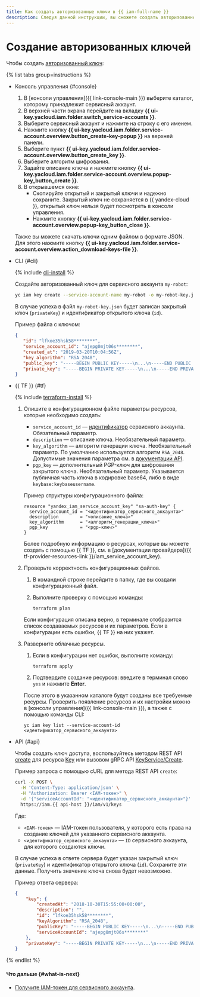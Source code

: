 ```yaml
---
title: Как создать авторизованные ключи в {{ iam-full-name }}
description: Следуя данной инструкции, вы сможете создать авторизованные ключи.
---
```


# Создание авторизованных ключей

Чтобы создать [авторизованный ключ](../../concepts/authorization/key.md):

{% list tabs group=instructions %}

- Консоль управления {#console}

   1. В [консоли управления]({{ link-console-main }}) выберите каталог, которому принадлежит сервисный аккаунт.
   1. В верхней части экрана перейдите на вкладку **{{ ui-key.yacloud.iam.folder.switch_service-accounts }}**.
   1. Выберите сервисный аккаунт и нажмите на строку с его именем.
   1. Нажмите кнопку **{{ ui-key.yacloud.iam.folder.service-account.overview.button_create-key-popup }}** на верхней панели.
   1. Выберите пункт **{{ ui-key.yacloud.iam.folder.service-account.overview.button_create_key }}**.
   1. Выберите алгоритм шифрования.
   1. Задайте описание ключа и нажмите кнопку **{{ ui-key.yacloud.iam.folder.service-account.overview.popup-key_button_create }}**.
   1. В открывшемся окне:
      * Скопируйте открытый и закрытый ключи и надежно сохраните. Закрытый ключ не сохраняется в {{ yandex-cloud }}, открытый ключ нельзя будет посмотреть в консоли управления.
      * Нажмите кнопку **{{ ui-key.yacloud.iam.folder.service-account.overview.popup-key_button_close }}**.

   Также вы можете скачать ключи одним файлом в формате JSON. Для этого нажмите кнопку **{{ ui-key.yacloud.iam.folder.service-account.overview.action_download-keys-file }}**.

- CLI {#cli}

  {% include [cli-install](../../../_includes/cli-install.md) %}

  Создайте авторизованный ключ для сервисного аккаунта `my-robot`:

  ```bash
  yc iam key create --service-account-name my-robot -o my-robot-key.json
  ```

  В случае успеха в файл `my-robot-key.json` будет записан закрытый ключ (`privateKey`) и идентификатор открытого ключа (`id`).

  Пример файла с ключом:

  ```json
  {
     "id": "lfkoe35hsk58********",
     "service_account_id": "ajepg0mjt06s********",
     "created_at": "2019-03-20T10:04:56Z",
     "key_algorithm": "RSA_2048",
     "public_key": "-----BEGIN PUBLIC KEY-----\n...\n-----END PUBLIC KEY-----\n",
     "private_key": "-----BEGIN PRIVATE KEY-----\n...\n-----END PRIVATE KEY-----\n"
  }
  ```

- {{ TF }} {#tf}

    {% include [terraform-install](../../../_includes/terraform-install.md) %}

    1. Опишите в конфигурационном файле параметры ресурсов, которые необходимо создать:

       * `service_account_id` — [идентификатор](../sa/get-id.md) сервисного аккаунта. Обязательный параметр.
       * `description` — описание ключа. Необязательный параметр.
       * `key_algorithm` — алгоритм генерации ключа. Необязательный параметр. По умолчанию используется алгоритм `RSA_2048`. Допустимые значения параметра см. в [документации API](../../api-ref/Key/index.md).
       * `pgp_key` — дополнительный PGP-ключ для шифрования закрытого ключа. Необязательный параметр. Указывается публичная часть ключа в кодировке base64, либо в виде `keybase:keybaseusername`.

       Пример структуры конфигурационного файла:

       ```
       resource "yandex_iam_service_account_key" "sa-auth-key" {
         service_account_id = "<идентификатор_сервисного_аккаунта>"
         description        = "<описание_ключа>"
         key_algorithm      = "<алгоритм_генерации_ключа>"
         pgp_key            = "<pgp-ключ>"
       }
       ```

       Более подробную информацию о ресурсах, которые вы можете создать с помощью {{ TF }}, см. в [документации провайдера]({{ tf-provider-resources-link }}/iam_service_account_key).

    1. Проверьте корректность конфигурационных файлов.

       1. В командной строке перейдите в папку, где вы создали конфигурационный файл.
       1. Выполните проверку с помощью команды:

          ```
          terraform plan
          ```

       Если конфигурация описана верно, в терминале отобразится список создаваемых ресурсов и их параметров. Если в конфигурации есть ошибки, {{ TF }} на них укажет.

    1. Разверните облачные ресурсы.

       1. Если в конфигурации нет ошибок, выполните команду:

          ```
          terraform apply
          ```

       1. Подтвердите создание ресурсов: введите в терминал слово `yes` и нажмите **Enter**.

       После этого в указанном каталоге будут созданы все требуемые ресурсы. Проверить появление ресурсов и их настройки можно в [консоли управления]({{ link-console-main }}), а также с помощью команды CLI:

       ```
       yc iam key list --service-account-id <идентификатор_сервисного_аккаунта>
       ```

- API {#api}

  Чтобы создать ключ доступа, воспользуйтесь методом REST API [create](../../api-ref/Key/create.md) для ресурса [Key](../../api-ref/Key/index.md) или вызовом gRPC API [KeyService/Create](../../api-ref/grpc/key_service.md#Create).

  Пример запроса с помощью cURL для метода REST API `create`:

  ```bash
  curl -X POST \
    -H 'Content-Type: application/json' \
    -H "Authorization: Bearer <IAM-токен>" \
    -d '{"serviceAccountId": "<идентификатор_сервисного_аккаунта>"}' \
    https://iam.{{ api-host }}/iam/v1/keys
  ```

  Где:

  * `<IAM-токен>` — IAM-токен пользователя, у которого есть права на создание ключей для указанного сервисного аккаунта.
  * `<идентификатор_сервисного_аккаунта>` — `ID` сервисного аккаунта, для которого создаются ключи.

  В случае успеха в ответе сервера будет указан закрытый ключ (`privateKey`) и идентификатор открытого ключа (`id`). Сохраните эти данные. Получить значение ключа снова будет невозможно.

  Пример ответа сервера:

  ```json
  {
      "key": {
          "createdAt": "2018-10-30T15:55:00+00:00",
          "description": "",
          "id": "lfkoe35hsk58********",
          "keyAlgorithm": "RSA_2048",
          "publicKey": "-----BEGIN PUBLIC KEY-----\n...\n-----END PUBLIC KEY-----\n",
          "serviceAccountId": "ajepg0mjt06s********"
      },
      "privateKey": "-----BEGIN PRIVATE KEY-----\n...\n-----END PRIVATE KEY-----\n"
  }
  ```

{% endlist %}

#### Что дальше {#what-is-next}

* [Получите IAM-токен для сервисного аккаунта](../iam-token/create-for-sa.md).

